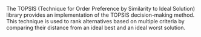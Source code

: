 The TOPSIS (Technique for Order Preference by Similarity to Ideal Solution) library provides an implementation of the TOPSIS decision-making method. This technique is used to rank alternatives based on multiple criteria by comparing their distance from an ideal best and an ideal worst solution.